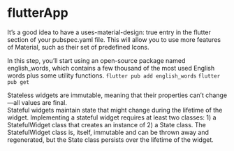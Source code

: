 # flutterApp


It’s a good idea to have a uses-material-design: true entry in the flutter section of your pubspec.yaml file. This will allow you to use more features of Material, such as their set of predefined Icons.


In this step, you’ll start using an open-source package named english_words, which contains a few thousand of the most used English words plus some utility functions.
`flutter pub add english_words`
`flutter pub get`



Stateless widgets are immutable, meaning that their properties can’t change—all values are final.   
Stateful widgets maintain state that might change during the lifetime of the widget. Implementing a stateful widget requires at least two classes: 1) a StatefulWidget class that creates an instance of 2) a State class. The StatefulWidget class is, itself, immutable and can be thrown away and regenerated, but the State class persists over the lifetime of the widget.





 